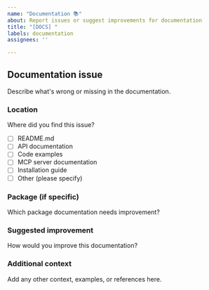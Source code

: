 ```yaml
---
name: "Documentation 📚"
about: Report issues or suggest improvements for documentation
title: "[DOCS] "
labels: documentation
assignees: ''

---
```


## Documentation issue
Describe what's wrong or missing in the documentation.

### Location
Where did you find this issue?
- [ ] README.md
- [ ] API documentation
- [ ] Code examples
- [ ] MCP server documentation
- [ ] Installation guide
- [ ] Other (please specify)

### Package (if specific)
Which package documentation needs improvement?

### Suggested improvement
How would you improve this documentation?

### Additional context
Add any other context, examples, or references here.